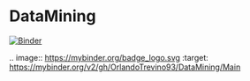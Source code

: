 # DataMining
[![Binder](https://mybinder.org/badge_logo.svg)](https://mybinder.org/v2/gh/OrlandoTrevino93/DataMining/Main)

.. image:: https://mybinder.org/badge_logo.svg
 :target: https://mybinder.org/v2/gh/OrlandoTrevino93/DataMining/Main
